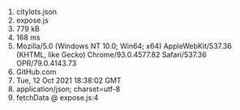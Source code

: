 1. citylots.json
2. expose.js
3. 779 kB
4. 168 ms
5. Mozilla/5.0 (Windows NT 10.0; Win64; x64) AppleWebKit/537.36 (KHTML, like Gecko) Chrome/93.0.4577.82 Safari/537.36 OPR/79.0.4143.73
6. GitHub.com
7. Tue, 12 Oct 2021 18:38:02 GMT
8. application/json; charset=utf-8
9. fetchData @ expose.js:4